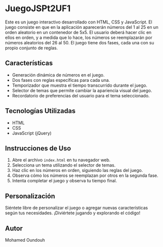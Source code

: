 # JuegoJSPt2UF1
Este es un juego interactivo desarrollado con HTML, CSS y JavaScript. El juego consiste en que en la aplicación aparecerán números del 1 al 25 en un orden aleatorio en un contenedor de 5x5. El usuario deberá hacer clic en ellos en orden, y a medida que lo hace, los números se reemplazarán por números aleatorios del 26 al 50. El juego tiene dos fases, cada una con su propio conjunto de reglas.

## Características

- Generación dinámica de números en el juego.
- Dos fases con reglas específicas para cada una.
- Temporizador que muestra el tiempo transcurrido durante el juego.
- Selector de temas que permite cambiar la apariencia visual del juego.
- Recordatorio de preferencias del usuario para el tema seleccionado.

## Tecnologías Utilizadas

- HTML
- CSS
- JavaScript (jQuery)

## Instrucciones de Uso

1. Abre el archivo `index.html` en tu navegador web.
2. Selecciona un tema utilizando el selector de temas.
3. Haz clic en los números en orden, siguiendo las reglas del juego.
4. Observa cómo los números se reemplazan por otros en la segunda fase.
5. Intenta completar el juego y observa tu tiempo final.

## Personalización

Siéntete libre de personalizar el juego o agregar nuevas características según tus necesidades. ¡Diviértete jugando y explorando el código!

## Autor

Mohamed Oundouh

